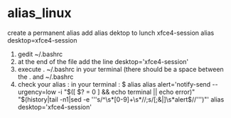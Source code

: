 # alias_linux
create a permanent alias
add alias dektop to lunch xfce4-session
alias desktop=xfce4-session

1)  gedit ~/.bashrc
2)  at the end of the file add the line  desktop='xfce4-session'
3)  execute . ~/.bashrc in your terminal (there should be a space between the . and ~/.bashrc
4)  check your alias  : in your terminal  :
$ alias
alias alert='notify-send --urgency=low -i "$([ $? = 0 ] && echo terminal || echo error)" "$(history|tail -n1|sed -e '\''s/^\s*[0-9]\+\s*//;s/[;&|]\s*alert$//'\'')"'
alias desktop='xfce4-session'

